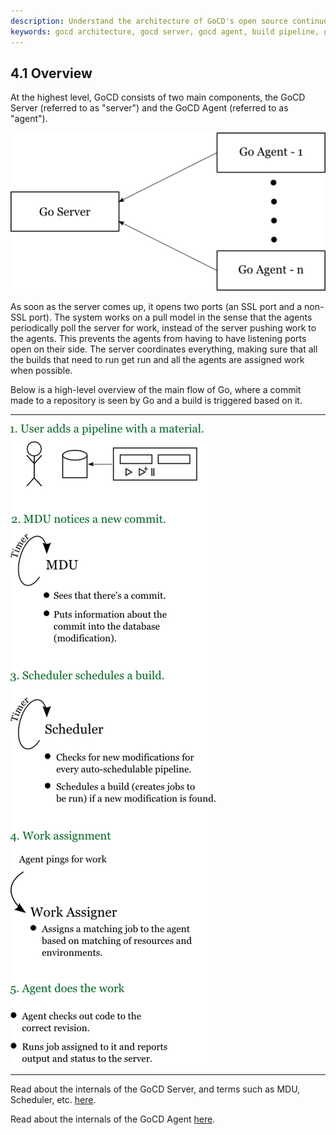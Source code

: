 ```yaml
---
description: Understand the architecture of GoCD's open source continuous delivery tool, from GoCD server and agent, to learning how a GoCD build is triggered.
keywords: gocd architecture, gocd server, gocd agent, build pipeline, gocd overview, gocd flowchart, gocd builds
---
```


## <a name="overview"></a>4.1 Overview

At the highest level, GoCD consists of two main components, the GoCD Server (referred to as "server") and the GoCD Agent
(referred to as "agent").

![GoCD Server with multiple agents](images/server_agent.png)

As soon as the server comes up, it opens two ports (an SSL port and a non-SSL port). The system works on a pull model in
the sense that the agents periodically poll the server for work, instead of the server pushing work to the agents. This
prevents the agents from having to have listening ports open on their side. The server coordinates everything, making
sure that all the builds that need to run get run and all the agents are assigned work when possible.

Below is a high-level overview of the main flow of Go, where a commit made to a repository is seen by Go and a build is 
triggered based on it.

---------------------------------------

![GoCD Server and Agent overview](images/go_overview.png)

---------------------------------------

Read about the internals of the GoCD Server, and terms such as MDU, Scheduler, etc. [here](4.2.md).

Read about the internals of the GoCD Agent [here](4.3.md).
